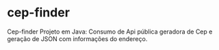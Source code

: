 # cep-finder
Cep-finder Projeto em Java: Consumo de Api pública geradora de Cep e geração de JSON com informações do endereço.
